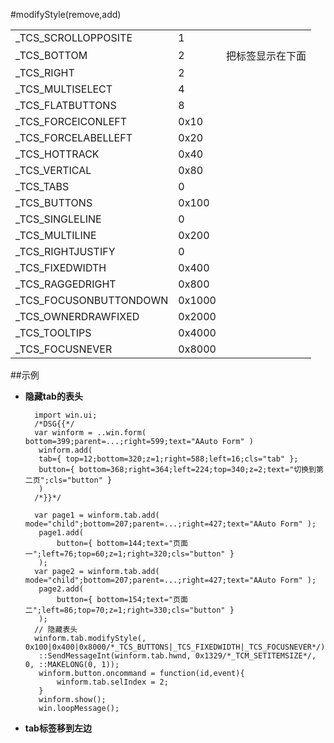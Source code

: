 ﻿#modifyStyle(remove,add)


<table>
<tr><td>_TCS_SCROLLOPPOSITE</td><td>1</td><td></td></tr>
<tr><td>_TCS_BOTTOM</td><td>2</td><td>把标签显示在下面</td></tr>
<tr><td>_TCS_RIGHT</td><td>2</td><td></td></tr>
<tr><td>_TCS_MULTISELECT</td><td>4</td><td></td></tr>
<tr><td>_TCS_FLATBUTTONS</td><td>8</td><td></td></tr>
<tr><td>_TCS_FORCEICONLEFT</td><td>0x10</td><td></td></tr>
<tr><td>_TCS_FORCELABELLEFT</td><td>0x20</td><td></td></tr>
<tr><td>_TCS_HOTTRACK</td><td>0x40</td><td></td></tr>
<tr><td>_TCS_VERTICAL</td><td>0x80</td><td></td></tr>
<tr><td>_TCS_TABS</td><td>0</td><td></td></tr>
<tr><td>_TCS_BUTTONS</td><td>0x100</td><td></td></tr>
<tr><td>_TCS_SINGLELINE</td><td>0</td><td></td></tr>
<tr><td>_TCS_MULTILINE</td><td>0x200</td><td></td></tr>
<tr><td>_TCS_RIGHTJUSTIFY</td><td>0</td><td></td></tr>
<tr><td>_TCS_FIXEDWIDTH</td><td>0x400</td><td></td></tr>
<tr><td>_TCS_RAGGEDRIGHT</td><td>0x800</td><td></td></tr>
<tr><td>_TCS_FOCUSONBUTTONDOWN</td><td>0x1000</td><td></td></tr>
<tr><td>_TCS_OWNERDRAWFIXED</td><td>0x2000</td><td></td></tr>
<tr><td>_TCS_TOOLTIPS</td><td>0x4000</td><td></td></tr>
<tr><td>_TCS_FOCUSNEVER</td><td>0x8000</td><td></td></tr>
</table>


##示例
* **隐藏tab的表头**

		import win.ui;
		/*DSG{{*/
		var winform = ..win.form( bottom=399;parent=...;right=599;text="AAuto Form" )
		 winform.add( 
		 tab={ top=12;bottom=320;z=1;right=588;left=16;cls="tab" };
		 button={ bottom=368;right=364;left=224;top=340;z=2;text="切换到第二页";cls="button" }
		 )
		/*}}*/
		
		var page1 = winform.tab.add( mode="child";bottom=207;parent=...;right=427;text="AAuto Form" );
		 page1.add( 
		     button={ bottom=144;text="页面一";left=76;top=60;z=1;right=320;cls="button" }
		 );
		var page2 = winform.tab.add( mode="child";bottom=207;parent=...;right=427;text="AAuto Form" );
		 page2.add( 
		     button={ bottom=154;text="页面二";left=86;top=70;z=1;right=330;cls="button" }
		 );		
		// 隐藏表头
		winform.tab.modifyStyle(, 0x100|0x400|0x8000/*_TCS_BUTTONS|_TCS_FIXEDWIDTH|_TCS_FOCUSNEVER*/);
		 ::SendMessageInt(winform.tab.hwnd, 0x1329/*_TCM_SETITEMSIZE*/, 0, ::MAKELONG(0, 1));		
		 winform.button.oncommand = function(id,event){
		     winform.tab.selIndex = 2;
		 }		
		 winform.show();
		 win.loopMessage();

* **tab标签移到左边**

